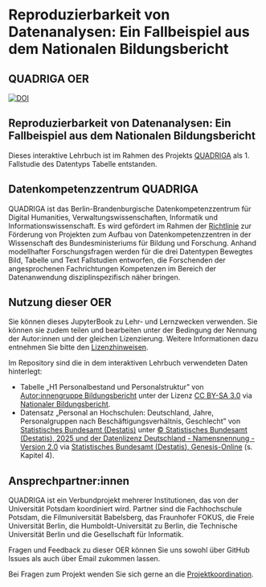 # Reproduzierbarkeit von Datenanalysen: Ein Fallbeispiel aus dem Nationalen Bildungsbericht
## QUADRIGA OER 

[![DOI](https://zenodo.org/badge/814613042.svg)](https://doi.org/10.5281/zenodo.14975202)

## Reproduzierbarkeit von Datenanalysen: Ein Fallbeispiel aus dem Nationalen Bildungsbericht

Dieses interaktive Lehrbuch ist im Rahmen des Projekts <a href="https://www.quadriga-dk.de" class="external-link" target="_blank">QUADRIGA</a> als 1. Fallstudie des Datentyps Tabelle entstanden.

## Datenkompetenzzentrum QUADRIGA

QUADRIGA ist das Berlin-Brandenburgische Datenkompetenzzentrum für Digital Humanities, Verwaltungswissenschaften, Informatik und Informationswissenschaft. 
Es wird gefördert im Rahmen der <a href="https://www.bildung-forschung.digital/digitalezukunft/de/wissen/Datenkompetenzen/datenkompetenzzentren_fuer_die_wissenschaft_ordner/datenkompetenzzentren_fuer_die_wissenschaft.html" class="external-link" target="_blank">Richtlinie</a> zur Förderung von Projekten zum Aufbau von Datenkompetenzzentren in der Wissenschaft des Bundesministeriums für Bildung und Forschung.
Anhand modellhafter Forschungsfragen werden für die drei Datentypen Bewegtes Bild, Tabelle und Text Fallstudien entworfen, die Forschenden der angesprochenen Fachrichtungen Kompetenzen im Bereich der Datenanwendung disziplinspezifisch näher bringen.

## Nutzung dieser OER

Sie können dieses JupyterBook zu Lehr- und Lernzwecken verwenden. Sie können sie zudem teilen und bearbeiten unter der Bedingung der Nennung der Autor:innen und der gleichen Lizenzierung. Weitere Informationen dazu entnehmen Sie bitte den <a href="https://github.com/quadriga-dk/Tabelle-Fallstudie-1/blob/main/LICENSE.md" target="_blank">Lizenzhinweisen</a>.  

Im Repository sind die in dem interaktiven Lehrbuch verwendeten Daten hinterlegt:
- Tabelle „H1 Personalbestand und Personalstruktur” von <a href="https://www.bildungsbericht.de/de/autor-innengruppe-bildungsbericht" class="external-link" target="_blank">Autor:innengruppe Bildungsbericht</a> unter der Lizenz <a href="https://creativecommons.org/licenses/by-sa/3.0/de/deed.de" class="external-link" target="_blank">CC BY-SA 3.0</a> via <a href="https://www.bildungsbericht.de/de/bildungsberichte-seit-2006/bildungsbericht-2022/bildung-in-deutschland-2022#10" class="external-link" target="_blank">Nationaler Bildungsbericht</a>.
- Datensatz „Personal an Hochschulen: Deutschland, Jahre, Personalgruppen nach Beschäftigungsverhältnis, Geschlecht” von <a href="https://www-genesis.destatis.de/datenbank/online/statistic/21341/table/21341-0001/search/s/cGVyc29uYWwlMjBob2Noc2NodWxl#modal=imprint" class="external-link" target="_blank">Statistisches Bundesamt (Destatis)</a> unter <a href="https://www.destatis.de/DE/Service/Impressum/copyright-genesis-online.html" class="external-link" target="_blank">© Statistisches Bundesamt (Destatis), 2025 und der Datenlizenz Deutschland - Namensnennung - Version 2.0</a> via <a href="https://www-genesis.destatis.de/datenbank/online/statistic/21341/table/21341-0001/search/s/cGVyc29uYWwlMjBob2Noc2NodWxl" class="external-link" target="_blank">Statistisches Bundesamt (Destatis), Genesis-Online</a> (s. Kapitel 4).

## Ansprechpartner:innen

QUADRIGA ist ein Verbundprojekt mehrerer Institutionen, das von der Universität Potsdam koordiniert wird. Partner sind die Fachhochschule Potsdam, die Filmuniversität Babelsberg, das Fraunhofer FOKUS, die Freie Universität Berlin, die Humboldt-Universität zu Berlin, die Technische Universität Berlin und die Gesellschaft für Informatik.  

Fragen und Feedback zu dieser OER können Sie uns sowohl über GitHub Issues als auch über Email zukommen lassen.  

Bei Fragen zum Projekt wenden Sie sich gerne an die [Projektkoordination](mailto:quadriga-helpdesk@listserv.dfn.de?subject=[GitHub]%20Tabelle-Fallstudie-1). 



